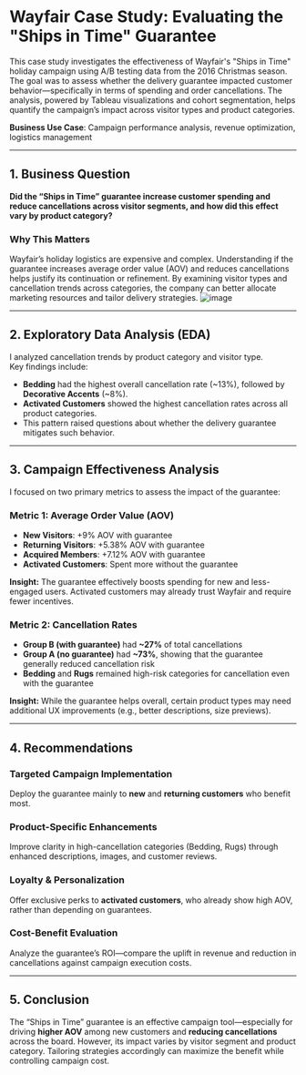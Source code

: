 #  Wayfair Case Study: Evaluating the "Ships in Time" Guarantee

This case study investigates the effectiveness of Wayfair's "Ships in Time" holiday campaign using A/B testing data from the 2016 Christmas season. The goal was to assess whether the delivery guarantee impacted customer behavior—specifically in terms of spending and order cancellations. The analysis, powered by Tableau visualizations and cohort segmentation, helps quantify the campaign’s impact across visitor types and product categories.

 **Business Use Case**: Campaign performance analysis, revenue optimization, logistics management

---

## 1.  Business Question

**Did the “Ships in Time” guarantee increase customer spending and reduce cancellations across visitor segments, and how did this effect vary by product category?**

###  Why This Matters  
Wayfair’s holiday logistics are expensive and complex. Understanding if the guarantee increases average order value (AOV) and reduces cancellations helps justify its continuation or refinement. By examining visitor types and cancellation trends across categories, the company can better allocate marketing resources and tailor delivery strategies.
![image](https://github.com/user-attachments/assets/e696fa65-4848-4f92-981e-17b096940db2)

---

## 2.  Exploratory Data Analysis (EDA)

I analyzed cancellation trends by product category and visitor type.  
Key findings include:
- **Bedding** had the highest overall cancellation rate (~13%), followed by **Decorative Accents** (~8%).
- **Activated Customers** showed the highest cancellation rates across all product categories.
- This pattern raised questions about whether the delivery guarantee mitigates such behavior.

---

## 3.  Campaign Effectiveness Analysis

I focused on two primary metrics to assess the impact of the guarantee:

###  Metric 1: Average Order Value (AOV)
- **New Visitors**: +9% AOV with guarantee  
- **Returning Visitors**: +5.38% AOV with guarantee  
- **Acquired Members**: +7.12% AOV with guarantee  
- **Activated Customers**: Spent more without the guarantee  

 **Insight:** The guarantee effectively boosts spending for new and less-engaged users. Activated customers may already trust Wayfair and require fewer incentives.

###  Metric 2: Cancellation Rates
- **Group B (with guarantee)** had **~27%** of total cancellations  
- **Group A (no guarantee)** had **~73%**, showing that the guarantee generally reduced cancellation risk
- **Bedding** and **Rugs** remained high-risk categories for cancellation even with the guarantee

 **Insight:** While the guarantee helps overall, certain product types may need additional UX improvements (e.g., better descriptions, size previews).

---

## 4.  Recommendations

### Targeted Campaign Implementation  
Deploy the guarantee mainly to **new** and **returning customers** who benefit most.

### Product-Specific Enhancements  
Improve clarity in high-cancellation categories (Bedding, Rugs) through enhanced descriptions, images, and customer reviews.

### Loyalty & Personalization  
Offer exclusive perks to **activated customers**, who already show high AOV, rather than depending on guarantees.

### Cost-Benefit Evaluation  
Analyze the guarantee’s ROI—compare the uplift in revenue and reduction in cancellations against campaign execution costs.

---

## 5.  Conclusion

The “Ships in Time” guarantee is an effective campaign tool—especially for driving **higher AOV** among new customers and **reducing cancellations** across the board. However, its impact varies by visitor segment and product category. Tailoring strategies accordingly can maximize the benefit while controlling campaign cost.
